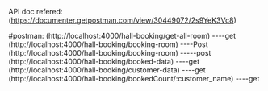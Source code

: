 API doc refered:(https://documenter.getpostman.com/view/30449072/2s9YeK3Vc8)


#postman:
(http://localhost:4000/hall-booking/get-all-room)   ----get
(http://localhost:4000/hall-booking/booking-room)  ----Post
(http://localhost:4000/hall-booking/booking-room)  -----post
(http://localhost:4000/hall-booking/booked-data)    ----get
(http://localhost:4000/hall-booking/customer-data)  ----get
(http://localhost:4000/hall-booking/bookedCount/:customer_name)  ----get